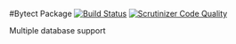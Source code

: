 #Bytect Package
[![Build Status](https://travis-ci.org/OrcunOtacioglu/bytect.svg?branch=master)](https://travis-ci.org/OrcunOtacioglu/bytect)
[![Scrutinizer Code Quality](https://scrutinizer-ci.com/g/OrcunOtacioglu/bytect/badges/quality-score.png?b=master)](https://scrutinizer-ci.com/g/OrcunOtacioglu/bytect/?branch=master)

Multiple database support